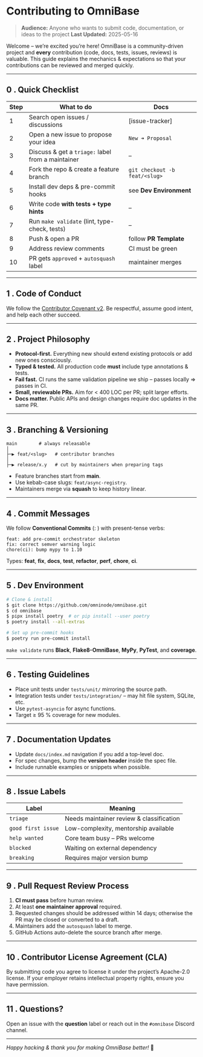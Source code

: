 
# Contributing to OmniBase

> **Audience:** Anyone who wants to submit code, documentation, or ideas to the project
> **Last Updated:** 2025-05-16

Welcome – we’re excited you’re here!  OmniBase is a community-driven project and **every** contribution (code, docs, tests, issues, reviews) is valuable.  This guide explains the mechanics & expectations so that your contributions can be reviewed and merged quickly.

---

## 0 .  Quick Checklist

| Step | What to do | Docs |
|------|------------|------|
| 1 | Search open issues / discussions | [issue-tracker] |
| 2 | Open a new issue to propose your idea | `New ➜ Proposal` |
| 3 | Discuss & get a `triage:` label from a maintainer |  – |
| 4 | Fork the repo & create a feature branch | `git checkout -b feat/<slug>` |
| 5 | Install dev deps & pre-commit hooks | see **Dev Environment** |
| 6 | Write code **with tests + type hints** |  – |
| 7 | Run `make validate` (lint, type-check, tests) |  – |
| 8 | Push & open a PR | follow **PR Template** |
| 9 | Address review comments | CI must be green |
| 10 | PR gets `approved` + `autosquash` label | maintainer merges |

---

## 1 .  Code of Conduct

We follow the [Contributor Covenant v2](https://contributor-covenant.org).  Be respectful, assume good intent, and help each other succeed.

---

## 2 .  Project Philosophy

* **Protocol-first.**  Everything new should extend existing protocols or add new ones consciously.
* **Typed & tested.**  All production code **must** include type annotations & tests.
* **Fail fast.**  CI runs the same validation pipeline we ship – passes locally ⇒ passes in CI.
* **Small, reviewable PRs.**  Aim for < 400 LOC per PR; split larger efforts.
* **Docs matter.**  Public APIs and design changes require doc updates in the same PR.

---

## 3 .  Branching & Versioning

```text
main        # always releasable
│
├─▶ feat/<slug>   # contributor branches
│
├─▶ release/x.y   # cut by maintainers when preparing tags
````

* Feature branches start from **main**.
* Use kebab-case slugs: `feat/async-registry`.
* Maintainers merge via **squash** to keep history linear.

---

## 4 .  Commit Messages

We follow **Conventional Commits** (<type>: <subject>) with present-tense verbs:

```text
feat: add pre-commit orchestrator skeleton
fix: correct semver warning logic
chore(ci): bump mypy to 1.10
```

Types: **feat**, **fix**, **docs**, **test**, **refactor**, **perf**, **chore**, **ci**.

---

## 5 .  Dev Environment

```bash
# Clone & install
$ git clone https://github.com/omninode/omnibase.git
$ cd omnibase
$ pipx install poetry  # or pip install --user poetry
$ poetry install --all-extras

# Set up pre-commit hooks
$ poetry run pre-commit install
```

`make validate` runs **Black**, **Flake8-OmniBase**, **MyPy**, **PyTest**, and **coverage**.

---

## 6 .  Testing Guidelines

* Place unit tests under `tests/unit/` mirroring the source path.
* Integration tests under `tests/integration/` – may hit file system, SQLite, etc.
* Use `pytest-asyncio` for async functions.
* Target ≥ 95 % coverage for new modules.

---

## 7 .  Documentation Updates

* Update `docs/index.md` navigation if you add a top-level doc.
* For spec changes, bump the **version header** inside the spec file.
* Include runnable examples or snippets when possible.

---

## 8 .  Issue Labels

| Label              | Meaning                                  |
| ------------------ | ---------------------------------------- |
| `triage`           | Needs maintainer review & classification |
| `good first issue` | Low-complexity, mentorship available     |
| `help wanted`      | Core team busy – PRs welcome             |
| `blocked`          | Waiting on external dependency           |
| `breaking`         | Requires major version bump              |

---

## 9 .  Pull Request Review Process

1. **CI must pass** before human review.
2. At least **one maintainer approval** required.
3. Requested changes should be addressed within 14 days; otherwise the PR may be closed or converted to a draft.
4. Maintainers add the `autosquash` label to merge.
5. GitHub Actions auto-delete the source branch after merge.

---

## 10 .  Contributor License Agreement (CLA)

By submitting code you agree to license it under the project’s Apache-2.0 license.  If your employer retains intellectual property rights, ensure you have permission.

---

## 11 .  Questions?

Open an issue with the **question** label or reach out in the `#omnibase` Discord channel.

---

*Happy hacking & thank you for making OmniBase better!*  🎉
